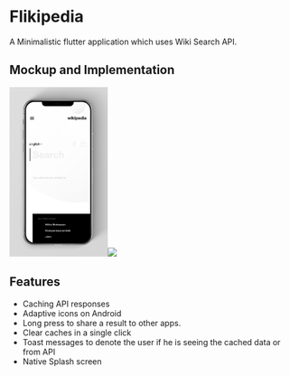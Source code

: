 # Flikipedia

A Minimalistic flutter application which uses Wiki Search API.

## Mockup and Implementation
<img src = "ui.png" height="300"><img src = "preview." height="300">


## Features
 - Caching API responses
 - Adaptive icons on Android
 - Long press to share a result to other apps.
 - Clear caches in a single click
 - Toast messages to denote the user if he is seeing the cached data or from API
 - Native Splash screen
